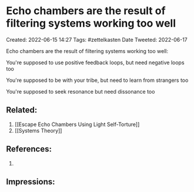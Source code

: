 # Echo chambers are the result of filtering systems working too well
Created: 2022-06-15 14:27
Tags: #zettelkasten 
Date Tweeted: 2022-06-17

Echo chambers are the result of filtering systems working too well:

You're supposed to use positive feedback loops, but need negative loops too

You're supposed to be with your tribe, but need to learn from strangers too

You're supposed to seek resonance but need dissonance too


## Related:
1. [[Escape Echo Chambers Using Light Self-Torture]]
2. [[Systems Theory]]

## References:
1. 

## Impressions:

